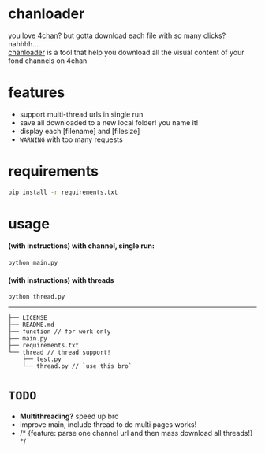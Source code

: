 # chanloader 
you love [4chan](https://www.4chan.org)? but gotta download each file with so many clicks? nahhhh...<br>
[chanloader](https://github.com/eawlot3000/chanloader) is a tool that help you download all the visual content of your fond channels on 4chan

# features
* support multi-thread urls in single run
* save all downloaded to a new local folder! you name it!
* display each [filename] and [filesize]
* `WARNING` with too many requests


# requirements
```bash
pip install -r requirements.txt
```

# usage
#### (with instructions) with channel, single run:
```
python main.py
```

#### (with instructions) with threads
```
python thread.py
```


----

```
├── LICENSE
├── README.md
├── function // for work only
├── main.py
├── requirements.txt
└── thread // thread support!
    ├── test.py
    └── thread.py // `use this bro`
```

# `TODO`
* **Multithreading?** speed up bro
* improve main, include thread to do multi pages works!
* /* {feature: parse one channel url and then mass download all threads!} */

